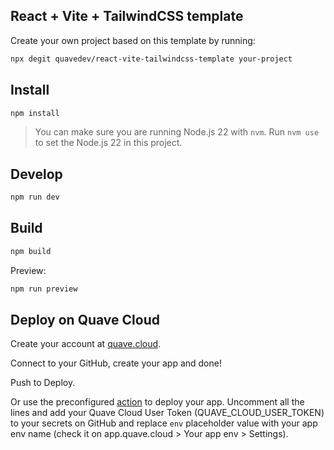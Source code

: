 ## React + Vite + TailwindCSS template

Create your own project based on this template by running:

```bash
npx degit quavedev/react-vite-tailwindcss-template your-project
```

## Install

```bash
npm install
```

> You can make sure you are running Node.js 22 with `nvm`. Run `nvm use` to set the Node.js 22 in this project.

## Develop

```bash
npm run dev
```

## Build

```bash
npm build
```

Preview:

```bash
npm run preview
```

## Deploy on Quave Cloud

Create your account at [quave.cloud](https://quave.cloud).

Connect to your GitHub, create your app and done!

Push to Deploy.

Or use the preconfigured [action](./.github/workflows/deploy.yaml) to deploy your app. Uncomment all the lines and add your Quave Cloud User Token (QUAVE_CLOUD_USER_TOKEN) to your secrets on GitHub and replace `env` placeholder value with your app env name (check it on app.quave.cloud > Your app env > Settings).
